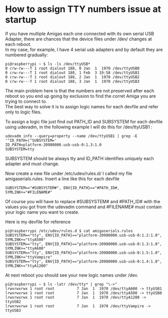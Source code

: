 # How to assign TTY numbers issue at startup
If you have multiple Amigas each one connected with its own serial USB Adapter, there are chances that the device files under /dev/ changes at each reboot.  
In my case, for example, I have 4 serial usb adapters and by default they are numbered gradually:

    pi@raspberrypi ~ $ ls -ls /dev/ttyUSB*
    0 crw-rw---T 1 root dialout 188, 0 Jan  1  1970 /dev/ttyUSB0
    0 crw-rw---T 1 root dialout 188, 1 Feb  3 19:58 /dev/ttyUSB1
    0 crw-rw---T 1 root dialout 188, 2 Jan  1  1970 /dev/ttyUSB2
    0 crw-rw---T 1 root dialout 188, 3 Jan  1  1970 /dev/ttyUSB3


The main problem here is that the numbers are not preserved after each reboot so you end up going by exclusion to find the corret Amiga you are trying to connect to.  
The best way to solve it is to assign logic names for each devfile and refer only to logic files.

To assign a logic file just find out PATH_ID and SUBSYSTEM for each devfile using udevadm, in the following example I will do this for /dev/ttyUSB1 :

```
udevadm info --query=property --name /dev/ttyUSB1 | grep -E '^ID_PATH=|^SUBSYSTEM='
ID_PATH=platform-20980000.usb-usb-0:1.3:1.0
SUBSYSTEM=tty
```

SUBSYSTEM should be always tty and ID_PATH identifies uniquely each adapter and must change.

Now create a new file under /etc/udev/rules.d/
I called my file amigaserials.rules.
Insert a line like this for each devfile

```
SUBSYSTEM=="#SUBSYSTEM#", ENV{ID_PATH}=="#PATH_ID#, SYMLINK+="#FILENAME#"
```

Of course you will have to replace #SUBSYSTEM# and #PATH_ID# with the values you got from the udevadm command and #FILENAME# must contain your logic name you want to create.

Here is my devfile for reference

    pi@raspberrypi /etc/udev/rules.d $ cat amigaserials.rules 
    SUBSYSTEM=="tty", ENV{ID_PATH}=="platform-20980000.usb-usb-0:1.2:1.0", SYMLINK+="ttyA500"
    SUBSYSTEM=="tty", ENV{ID_PATH}=="platform-20980000.usb-usb-0:1.3:1.0", SYMLINK+="ttyA600"
    SUBSYSTEM=="tty", ENV{ID_PATH}=="platform-20980000.usb-usb-0:1.5:1.0", SYMLINK+="ttyVampire"
    SUBSYSTEM=="tty", ENV{ID_PATH}=="platform-20980000.usb-usb-0:1.4:1.0", SYMLINK+="ttyA1200"
    
At next reboot you should see your new logic names under /dev.

    pi@raspberrypi ~ $ ls -latr /dev/tty* | grep "\->"
    lrwxrwxrwx 1 root root          7 Jan  1  1970 /dev/ttyA600 -> ttyUSB1
    lrwxrwxrwx 1 root root          7 Jan  1  1970 /dev/ttyA500 -> ttyUSB0
    lrwxrwxrwx 1 root root          7 Jan  1  1970 /dev/ttyA1200 -> ttyUSB2
    lrwxrwxrwx 1 root root          7 Jan  1  1970 /dev/ttyVampire -> ttyUSB3
    


